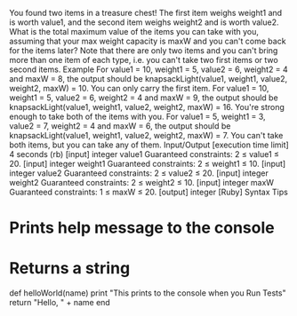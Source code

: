You found two items in a treasure chest! The first item weighs weight1 and is worth value1, and the second item weighs weight2 and is worth value2. What is the total maximum value of the items you can take with you, assuming that your max weight capacity is maxW and you can't come back for the items later?
Note that there are only two items and you can't bring more than one item of each type, i.e. you can't take two first items or two second items.
Example
For value1 = 10, weight1 = 5, value2 = 6, weight2 = 4 and maxW = 8, the output should be
knapsackLight(value1, weight1, value2, weight2, maxW) = 10.
You can only carry the first item.
For value1 = 10, weight1 = 5, value2 = 6, weight2 = 4 and maxW = 9, the output should be
knapsackLight(value1, weight1, value2, weight2, maxW) = 16.
You're strong enough to take both of the items with you.
For value1 = 5, weight1 = 3, value2 = 7, weight2 = 4 and maxW = 6, the output should be
knapsackLight(value1, weight1, value2, weight2, maxW) = 7.
You can't take both items, but you can take any of them.
Input/Output
[execution time limit] 4 seconds (rb)
[input] integer value1
Guaranteed constraints:
2 ≤ value1 ≤ 20.
[input] integer weight1
Guaranteed constraints:
2 ≤ weight1 ≤ 10.
[input] integer value2
Guaranteed constraints:
2 ≤ value2 ≤ 20.
[input] integer weight2
Guaranteed constraints:
2 ≤ weight2 ≤ 10.
[input] integer maxW
Guaranteed constraints:
1 ≤ maxW ≤ 20.
[output] integer
[Ruby] Syntax Tips
# Prints help message to the console
# Returns a string
def helloWorld(name)
    print "This prints to the console when you Run Tests"
    return "Hello, " + name
end
